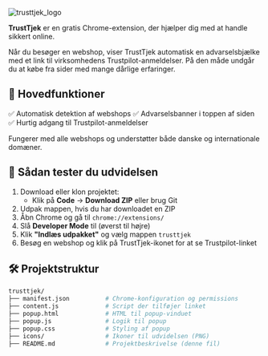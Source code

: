  ![trusttjek_logo](https://github.com/user-attachments/assets/cc106954-70d0-4fea-99b5-5f3c58482c6a)

**TrustTjek** er en gratis Chrome-extension, der hjælper dig med at handle sikkert online.

Når du besøger en webshop, viser TrustTjek automatisk en advarselsbjælke med et link til virksomhedens Trustpilot-anmeldelser. På den måde undgår du at købe fra sider med mange dårlige erfaringer.

## 🚀 Hovedfunktioner

✅ Automatisk detektion af webshops
✅ Advarselsbanner i toppen af siden
✅ Hurtig adgang til Trustpilot-anmeldelser

Fungerer med alle webshops og understøtter både danske og internationale domæner.

## 🧪 Sådan tester du udvidelsen

1. Download eller klon projektet:
   - Klik på **Code** → **Download ZIP** eller brug Git
2. Udpak mappen, hvis du har downloadet en ZIP
3. Åbn Chrome og gå til `chrome://extensions/`
4. Slå **Developer Mode** til (øverst til højre)
5. Klik **"Indlæs udpakket"** og vælg mappen `trusttjek`
6. Besøg en webshop og klik på TrustTjek-ikonet for at se Trustpilot-linket

## 🛠️ Projektstruktur

```bash
trusttjek/
├── manifest.json          # Chrome-konfiguration og permissions
├── content.js             # Script der tilføjer linket
├── popup.html             # HTML til popup-vinduet
├── popup.js               # Logik til popup
├── popup.css              # Styling af popup
├── icons/                 # Ikoner til udvidelsen (PNG)
├── README.md              # Projektbeskrivelse (denne fil)
